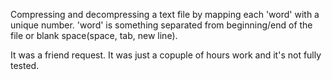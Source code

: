 Compressing and decompressing a text file by mapping each 'word' with a unique number.
'word' is something separated from beginning/end of the file or blank space(space, tab, new line).

It was a friend request. It was just a copuple of hours work and it's not fully tested.
